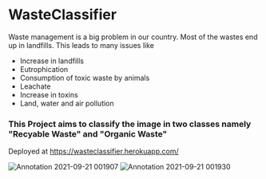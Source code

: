 # WasteClassifier

Waste management is a big problem in our country. Most of the wastes end up in landfills. This leads to many issues like

- Increase in landfills
- Eutrophication
- Consumption of toxic waste by animals
- Leachate
- Increase in toxins
- Land, water and air pollution

### This Project aims to classify the image in two classes namely "Recyable Waste" and "Organic Waste"

Deployed at https://wasteclassifier.herokuapp.com/

![Annotation 2021-09-21 001907](https://user-images.githubusercontent.com/67574348/134057829-14bcd71e-1fd7-42f4-bdb6-50117b194bf6.png)
![Annotation 2021-09-21 001930](https://user-images.githubusercontent.com/67574348/134057840-a7d2091d-464e-4d5d-ab36-da6d57580ef7.png)
